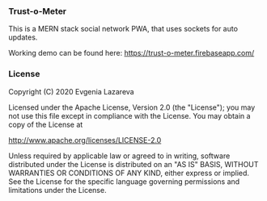 ### Trust-o-Meter

This is a MERN stack social network PWA, that uses sockets for auto updates.

Working demo can be found here: https://trust-o-meter.firebaseapp.com/

### License
Copyright (C) 2020 Evgenia Lazareva

Licensed under the Apache License, Version 2.0 (the "License");
you may not use this file except in compliance with the License.
You may obtain a copy of the License at

http://www.apache.org/licenses/LICENSE-2.0

Unless required by applicable law or agreed to in writing, software
distributed under the License is distributed on an "AS IS" BASIS,
WITHOUT WARRANTIES OR CONDITIONS OF ANY KIND, either express or implied.
See the License for the specific language governing permissions and
limitations under the License.
